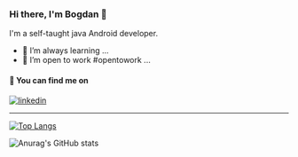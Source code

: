 ### Hi there, I'm Bogdan 👋
I'm a self-taught java Android developer.

- 🌱 I’m always learning ...
- 👯 I’m open to work #opentowork ...

#### 💬 You can find me on
[![linkedin](https://img.shields.io/badge/LinkedIn-0077B5?style=for-the-badge&logo=linkedin&logoColor=white)](https://www.linkedin.com/in/mirodone-bogdan-george-76341417/)

---
[![Top Langs](https://github-readme-stats.vercel.app/api/top-langs/?username=mirodone&layout=compact)](https://github.com/mirodone)

![Anurag's GitHub stats](https://github-readme-stats.vercel.app/api?username=mirodone&show_icons=true&include_all_commits=true&theme=vue)

<!--
**mirodone/mirodone** is a ✨ _special_ ✨ repository because its `README.md` (this file) appears on your GitHub profile.

Here are some ideas to get you started:

- 🔭 I’m currently working on ...
- 🌱 I’m currently learning ...
- 👯 I’m looking to collaborate on ...
- 🤔 I’m looking for help with ...
- 💬 Ask me about ...
- 📫 How to reach me: ...
- 😄 Pronouns: ...
- ⚡ Fun fact: ...
-->

